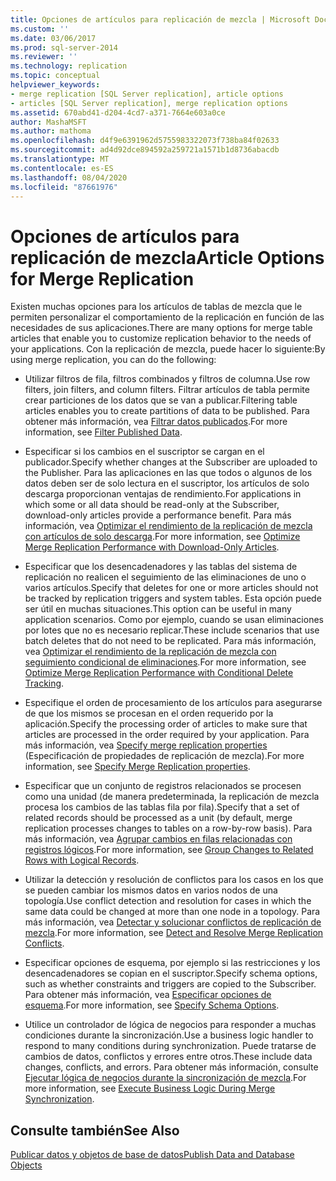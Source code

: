 ```yaml
---
title: Opciones de artículos para replicación de mezcla | Microsoft Docs
ms.custom: ''
ms.date: 03/06/2017
ms.prod: sql-server-2014
ms.reviewer: ''
ms.technology: replication
ms.topic: conceptual
helpviewer_keywords:
- merge replication [SQL Server replication], article options
- articles [SQL Server replication], merge replication options
ms.assetid: 670abd41-d204-4cd7-a371-7664e603a0ce
author: MashaMSFT
ms.author: mathoma
ms.openlocfilehash: d4f9e6391962d5755983322073f738ba84f02633
ms.sourcegitcommit: ad4d92dce894592a259721a1571b1d8736abacdb
ms.translationtype: MT
ms.contentlocale: es-ES
ms.lasthandoff: 08/04/2020
ms.locfileid: "87661976"
---
```

# <a name="article-options-for-merge-replication"></a><span data-ttu-id="c5047-102">Opciones de artículos para replicación de mezcla</span><span class="sxs-lookup"><span data-stu-id="c5047-102">Article Options for Merge Replication</span></span>
  <span data-ttu-id="c5047-103">Existen muchas opciones para los artículos de tablas de mezcla que le permiten personalizar el comportamiento de la replicación en función de las necesidades de sus aplicaciones.</span><span class="sxs-lookup"><span data-stu-id="c5047-103">There are many options for merge table articles that enable you to customize replication behavior to the needs of your applications.</span></span> <span data-ttu-id="c5047-104">Con la replicación de mezcla, puede hacer lo siguiente:</span><span class="sxs-lookup"><span data-stu-id="c5047-104">By using merge replication, you can do the following:</span></span>  
  
-   <span data-ttu-id="c5047-105">Utilizar filtros de fila, filtros combinados y filtros de columna.</span><span class="sxs-lookup"><span data-stu-id="c5047-105">Use row filters, join filters, and column filters.</span></span> <span data-ttu-id="c5047-106">Filtrar artículos de tabla permite crear particiones de los datos que se van a publicar.</span><span class="sxs-lookup"><span data-stu-id="c5047-106">Filtering table articles enables you to create partitions of data to be published.</span></span> <span data-ttu-id="c5047-107">Para obtener más información, vea [Filtrar datos publicados](../publish/filter-published-data.md).</span><span class="sxs-lookup"><span data-stu-id="c5047-107">For more information, see [Filter Published Data](../publish/filter-published-data.md).</span></span>  
  
-   <span data-ttu-id="c5047-108">Especificar si los cambios en el suscriptor se cargan en el publicador.</span><span class="sxs-lookup"><span data-stu-id="c5047-108">Specify whether changes at the Subscriber are uploaded to the Publisher.</span></span> <span data-ttu-id="c5047-109">Para las aplicaciones en las que todos o algunos de los datos deben ser de solo lectura en el suscriptor, los artículos de solo descarga proporcionan ventajas de rendimiento.</span><span class="sxs-lookup"><span data-stu-id="c5047-109">For applications in which some or all data should be read-only at the Subscriber, download-only articles provide a performance benefit.</span></span> <span data-ttu-id="c5047-110">Para más información, vea [Optimizar el rendimiento de la replicación de mezcla con artículos de solo descarga](optimize-merge-replication-performance-with-download-only-articles.md).</span><span class="sxs-lookup"><span data-stu-id="c5047-110">For more information, see [Optimize Merge Replication Performance with Download-Only Articles](optimize-merge-replication-performance-with-download-only-articles.md).</span></span>  
  
-   <span data-ttu-id="c5047-111">Especificar que los desencadenadores y las tablas del sistema de replicación no realicen el seguimiento de las eliminaciones de uno o varios artículos.</span><span class="sxs-lookup"><span data-stu-id="c5047-111">Specify that deletes for one or more articles should not be tracked by replication triggers and system tables.</span></span> <span data-ttu-id="c5047-112">Esta opción puede ser útil en muchas situaciones.</span><span class="sxs-lookup"><span data-stu-id="c5047-112">This option can be useful in many application scenarios.</span></span> <span data-ttu-id="c5047-113">Como por ejemplo, cuando se usan eliminaciones por lotes que no es necesario replicar.</span><span class="sxs-lookup"><span data-stu-id="c5047-113">These include scenarios that use batch deletes that do not need to be replicated.</span></span> <span data-ttu-id="c5047-114">Para más información, vea [Optimizar el rendimiento de la replicación de mezcla con seguimiento condicional de eliminaciones](optimize-merge-replication-performance-with-conditional-delete-tracking.md).</span><span class="sxs-lookup"><span data-stu-id="c5047-114">For more information, see [Optimize Merge Replication Performance with Conditional Delete Tracking](optimize-merge-replication-performance-with-conditional-delete-tracking.md).</span></span>  
  
-   <span data-ttu-id="c5047-115">Especifique el orden de procesamiento de los artículos para asegurarse de que los mismos se procesan en el orden requerido por la aplicación.</span><span class="sxs-lookup"><span data-stu-id="c5047-115">Specify the processing order of articles to make sure that articles are processed in the order required by your application.</span></span> <span data-ttu-id="c5047-116">Para más información, vea [Specify merge replication properties](../publish/specify-merge-replication-properties.md) (Especificación de propiedades de replicación de mezcla).</span><span class="sxs-lookup"><span data-stu-id="c5047-116">For more information, see [Specify Merge Replication properties](../publish/specify-merge-replication-properties.md).</span></span>  
  
-   <span data-ttu-id="c5047-117">Especificar que un conjunto de registros relacionados se procesen como una unidad (de manera predeterminada, la replicación de mezcla procesa los cambios de las tablas fila por fila).</span><span class="sxs-lookup"><span data-stu-id="c5047-117">Specify that a set of related records should be processed as a unit (by default, merge replication processes changes to tables on a row-by-row basis).</span></span> <span data-ttu-id="c5047-118">Para más información, vea [Agrupar cambios en filas relacionadas con registros lógicos](group-changes-to-related-rows-with-logical-records.md).</span><span class="sxs-lookup"><span data-stu-id="c5047-118">For more information, see [Group Changes to Related Rows with Logical Records](group-changes-to-related-rows-with-logical-records.md).</span></span>  
  
-   <span data-ttu-id="c5047-119">Utilizar la detección y resolución de conflictos para los casos en los que se pueden cambiar los mismos datos en varios nodos de una topología.</span><span class="sxs-lookup"><span data-stu-id="c5047-119">Use conflict detection and resolution for cases in which the same data could be changed at more than one node in a topology.</span></span> <span data-ttu-id="c5047-120">Para más información, vea [Detectar y solucionar conflictos de replicación de mezcla](advanced-merge-replication-conflict-detection-and-resolution.md).</span><span class="sxs-lookup"><span data-stu-id="c5047-120">For more information, see [Detect and Resolve Merge Replication Conflicts](advanced-merge-replication-conflict-detection-and-resolution.md).</span></span>  
  
-   <span data-ttu-id="c5047-121">Especificar opciones de esquema, por ejemplo si las restricciones y los desencadenadores se copian en el suscriptor.</span><span class="sxs-lookup"><span data-stu-id="c5047-121">Specify schema options, such as whether constraints and triggers are copied to the Subscriber.</span></span> <span data-ttu-id="c5047-122">Para obtener más información, vea [Especificar opciones de esquema](../publish/specify-schema-options.md).</span><span class="sxs-lookup"><span data-stu-id="c5047-122">For more information, see [Specify Schema Options](../publish/specify-schema-options.md).</span></span>  
  
-   <span data-ttu-id="c5047-123">Utilice un controlador de lógica de negocios para responder a muchas condiciones durante la sincronización.</span><span class="sxs-lookup"><span data-stu-id="c5047-123">Use a business logic handler to respond to many conditions during synchronization.</span></span> <span data-ttu-id="c5047-124">Puede tratarse de cambios de datos, conflictos y errores entre otros.</span><span class="sxs-lookup"><span data-stu-id="c5047-124">These include data changes, conflicts, and errors.</span></span> <span data-ttu-id="c5047-125">Para obtener más información, consulte [Ejecutar lógica de negocios durante la sincronización de mezcla](execute-business-logic-during-merge-synchronization.md).</span><span class="sxs-lookup"><span data-stu-id="c5047-125">For more information, see [Execute Business Logic During Merge Synchronization](execute-business-logic-during-merge-synchronization.md).</span></span>  
  
## <a name="see-also"></a><span data-ttu-id="c5047-126">Consulte también</span><span class="sxs-lookup"><span data-stu-id="c5047-126">See Also</span></span>  
 [<span data-ttu-id="c5047-127">Publicar datos y objetos de base de datos</span><span class="sxs-lookup"><span data-stu-id="c5047-127">Publish Data and Database Objects</span></span>](../publish/publish-data-and-database-objects.md)  
  
  
